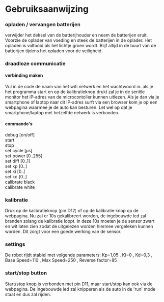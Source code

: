 # Gebruiksaanwijzing

### opladen / vervangen batterijen
verwijder het deksel van de batterijhouder en neem de batterijen eruit. Voorzie de oplader van voeding en steek de batterijen in de oplader. Het opladen is voltooid als het lichtje groen wordt. Blijf altijd in de buurt van de batterijen tijdens het opladen voor de veiligheid.

### draadloze communicatie
#### verbinding maken
Vul in de code de naam van het wifi netwerk en het wachtwoord in. als je het programma start en op de kalibratieknop drukt zal je in de seriële monitor het IP-adres van de microcontoller kunnen uitlezen. Als je dan via je smartphone of laptop naar dit IP-adres surft via een browser kom je op een webpagina waarmee je de auto kan besturen. Let wel op dat je smartphone/laptop met hetzelfde netwerk is verbonden.

#### commando's
debug [on/off]  
start  
stop  
set cycle [µs]  
set power [0..255]  
set diff [0..1]  
set kp [0..]  
set ki [0..]  
set kd [0..]  
calibrate black  
calibrate white  

### kalibratie
Druk op de kalibratieknop (pin D12) of op de kalibratie knop op de webpagina. Nu zal er 10s gekalibreert worden, de ingebouwde led zal branden zolang de kalibratie loopt. In deze 10s moeten je de sensor zwart en wit laten zien zodat de uitgelezen worden hiermee vergeleken kunnen worden. Dit zorgt voor een goede werking van de sensor.  

### settings
De robot rijdt stabiel met volgende parameters:  Kp=1,05 , Ki=0 , Kd=0,3 , Base Speed=110 , Max Speed=250 , Reverse factor=85

### start/stop button
Start/stop knop is verbonden met pin D11, maar start/stop kan ook via de webpagina. De ingebouwde led zal knipperen als de auto in de 'run' mode staat en dus zal rijden.
